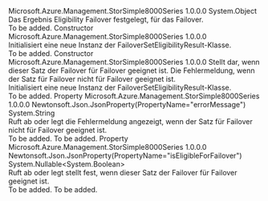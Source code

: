 <Type Name="FailoverSetEligibilityResult" FullName="Microsoft.Azure.Management.StorSimple8000Series.Models.FailoverSetEligibilityResult">
  <TypeSignature Language="C#" Value="public class FailoverSetEligibilityResult" />
  <TypeSignature Language="ILAsm" Value=".class public auto ansi beforefieldinit FailoverSetEligibilityResult extends System.Object" />
  <TypeSignature Language="DocId" Value="T:Microsoft.Azure.Management.StorSimple8000Series.Models.FailoverSetEligibilityResult" />
  <TypeSignature Language="VB.NET" Value="Public Class FailoverSetEligibilityResult" />
  <TypeSignature Language="F#" Value="type FailoverSetEligibilityResult = class" />
  <AssemblyInfo>
    <AssemblyName>Microsoft.Azure.Management.StorSimple8000Series</AssemblyName>
    <AssemblyVersion>1.0.0.0</AssemblyVersion>
  </AssemblyInfo>
  <Base>
    <BaseTypeName>System.Object</BaseTypeName>
  </Base>
  <Interfaces />
  <Docs>
    <summary>
            Das Ergebnis Eligibility Failover festgelegt, für das Failover.
            </summary>
    <remarks>To be added.</remarks>
  </Docs>
  <Members>
    <Member MemberName=".ctor">
      <MemberSignature Language="C#" Value="public FailoverSetEligibilityResult ();" />
      <MemberSignature Language="ILAsm" Value=".method public hidebysig specialname rtspecialname instance void .ctor() cil managed" />
      <MemberSignature Language="DocId" Value="M:Microsoft.Azure.Management.StorSimple8000Series.Models.FailoverSetEligibilityResult.#ctor" />
      <MemberSignature Language="VB.NET" Value="Public Sub New ()" />
      <MemberType>Constructor</MemberType>
      <AssemblyInfo>
        <AssemblyName>Microsoft.Azure.Management.StorSimple8000Series</AssemblyName>
        <AssemblyVersion>1.0.0.0</AssemblyVersion>
      </AssemblyInfo>
      <Parameters />
      <Docs>
        <summary>
            Initialisiert eine neue Instanz der FailoverSetEligibilityResult-Klasse.
            </summary>
        <remarks>To be added.</remarks>
      </Docs>
    </Member>
    <Member MemberName=".ctor">
      <MemberSignature Language="C#" Value="public FailoverSetEligibilityResult (Nullable&lt;bool&gt; isEligibleForFailover = null, string errorMessage = null);" />
      <MemberSignature Language="ILAsm" Value=".method public hidebysig specialname rtspecialname instance void .ctor(valuetype System.Nullable`1&lt;bool&gt; isEligibleForFailover, string errorMessage) cil managed" />
      <MemberSignature Language="DocId" Value="M:Microsoft.Azure.Management.StorSimple8000Series.Models.FailoverSetEligibilityResult.#ctor(System.Nullable{System.Boolean},System.String)" />
      <MemberSignature Language="VB.NET" Value="Public Sub New (Optional isEligibleForFailover As Nullable(Of Boolean) = null, Optional errorMessage As String = null)" />
      <MemberSignature Language="F#" Value="new Microsoft.Azure.Management.StorSimple8000Series.Models.FailoverSetEligibilityResult : Nullable&lt;bool&gt; * string -&gt; Microsoft.Azure.Management.StorSimple8000Series.Models.FailoverSetEligibilityResult" Usage="new Microsoft.Azure.Management.StorSimple8000Series.Models.FailoverSetEligibilityResult (isEligibleForFailover, errorMessage)" />
      <MemberType>Constructor</MemberType>
      <AssemblyInfo>
        <AssemblyName>Microsoft.Azure.Management.StorSimple8000Series</AssemblyName>
        <AssemblyVersion>1.0.0.0</AssemblyVersion>
      </AssemblyInfo>
      <Parameters>
        <Parameter Name="isEligibleForFailover" Type="System.Nullable&lt;System.Boolean&gt;" />
        <Parameter Name="errorMessage" Type="System.String" />
      </Parameters>
      <Docs>
        <param name="isEligibleForFailover">Stellt dar, wenn dieser Satz der Failover für Failover geeignet ist.</param>
        <param name="errorMessage">Die Fehlermeldung, wenn der Satz für Failover nicht für Failover geeignet ist.</param>
        <summary>
            Initialisiert eine neue Instanz der FailoverSetEligibilityResult-Klasse.
            </summary>
        <remarks>To be added.</remarks>
      </Docs>
    </Member>
    <Member MemberName="ErrorMessage">
      <MemberSignature Language="C#" Value="public string ErrorMessage { get; set; }" />
      <MemberSignature Language="ILAsm" Value=".property instance string ErrorMessage" />
      <MemberSignature Language="DocId" Value="P:Microsoft.Azure.Management.StorSimple8000Series.Models.FailoverSetEligibilityResult.ErrorMessage" />
      <MemberSignature Language="VB.NET" Value="Public Property ErrorMessage As String" />
      <MemberSignature Language="F#" Value="member this.ErrorMessage : string with get, set" Usage="Microsoft.Azure.Management.StorSimple8000Series.Models.FailoverSetEligibilityResult.ErrorMessage" />
      <MemberType>Property</MemberType>
      <AssemblyInfo>
        <AssemblyName>Microsoft.Azure.Management.StorSimple8000Series</AssemblyName>
        <AssemblyVersion>1.0.0.0</AssemblyVersion>
      </AssemblyInfo>
      <Attributes>
        <Attribute>
          <AttributeName>Newtonsoft.Json.JsonProperty(PropertyName="errorMessage")</AttributeName>
        </Attribute>
      </Attributes>
      <ReturnValue>
        <ReturnType>System.String</ReturnType>
      </ReturnValue>
      <Docs>
        <summary>
            Ruft ab oder legt die Fehlermeldung angezeigt, wenn der Satz für Failover nicht für Failover geeignet ist.
            </summary>
        <value>To be added.</value>
        <remarks>To be added.</remarks>
      </Docs>
    </Member>
    <Member MemberName="IsEligibleForFailover">
      <MemberSignature Language="C#" Value="public Nullable&lt;bool&gt; IsEligibleForFailover { get; set; }" />
      <MemberSignature Language="ILAsm" Value=".property instance valuetype System.Nullable`1&lt;bool&gt; IsEligibleForFailover" />
      <MemberSignature Language="DocId" Value="P:Microsoft.Azure.Management.StorSimple8000Series.Models.FailoverSetEligibilityResult.IsEligibleForFailover" />
      <MemberSignature Language="VB.NET" Value="Public Property IsEligibleForFailover As Nullable(Of Boolean)" />
      <MemberSignature Language="F#" Value="member this.IsEligibleForFailover : Nullable&lt;bool&gt; with get, set" Usage="Microsoft.Azure.Management.StorSimple8000Series.Models.FailoverSetEligibilityResult.IsEligibleForFailover" />
      <MemberType>Property</MemberType>
      <AssemblyInfo>
        <AssemblyName>Microsoft.Azure.Management.StorSimple8000Series</AssemblyName>
        <AssemblyVersion>1.0.0.0</AssemblyVersion>
      </AssemblyInfo>
      <Attributes>
        <Attribute>
          <AttributeName>Newtonsoft.Json.JsonProperty(PropertyName="isEligibleForFailover")</AttributeName>
        </Attribute>
      </Attributes>
      <ReturnValue>
        <ReturnType>System.Nullable&lt;System.Boolean&gt;</ReturnType>
      </ReturnValue>
      <Docs>
        <summary>
            Ruft ab oder legt stellt fest, wenn dieser Satz der Failover für Failover geeignet ist.
            </summary>
        <value>To be added.</value>
        <remarks>To be added.</remarks>
      </Docs>
    </Member>
  </Members>
</Type>
